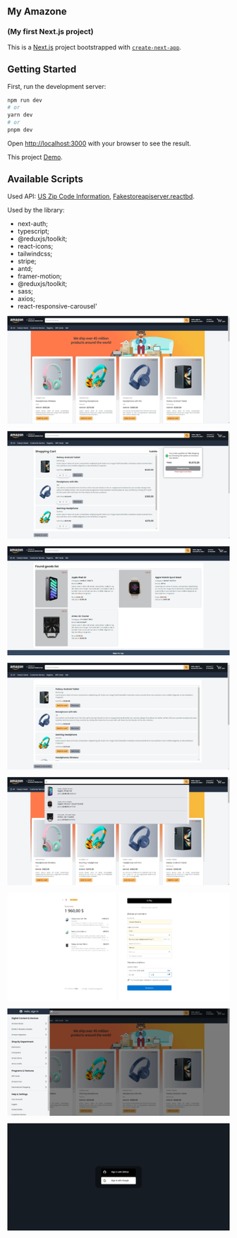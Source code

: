 ## My Amazone
### (My first Next.js project)

This is a [Next.js](https://nextjs.org/) project bootstrapped with [`create-next-app`](https://github.com/vercel/next.js/tree/canary/packages/create-next-app).

## Getting Started

First, run the development server:

```bash
npm run dev
# or
yarn dev
# or
pnpm dev
```

Open [http://localhost:3000](http://localhost:3000) with your browser to see the result.


This project [Demo](https://my-amazone.vercel.app/).

## Available Scripts

Used API: [US Zip Code Information](https://rapidapi.com/dkr73/api/us-zip-code-information),  [Fakestoreapiserver.reactbd](https://fakestoreapiserver.reactbd.com/tech).


Used by the library:

- next-auth;
- typescript;
- @reduxjs/toolkit;
- react-icons;
- tailwindcss;
- stripe;
- antd;
- framer-motion;
- @reduxjs/toolkit;
- sass;
- axios;
- react-responsive-carousel'



![image](src/assets/images/screens/main.webp)

![image](src/assets/images/screens/cart.webp)

![image](src/assets/images/screens/searchpage.webp)

![image](src/assets/images/screens/fav.webp)

![image](src/assets/images/screens/autocomplete.webp)

![image](src/assets/images/screens/payment.webp)

![image](src/assets/images/screens/sidemenu.webp)

![image](src/assets/images/screens/auth.webp)
